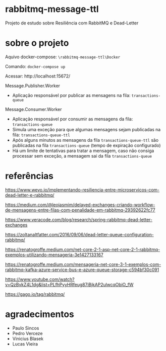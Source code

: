 # rabbitmq-message-ttl
Projeto de estudo sobre Resiliência com RabbitMQ e Dead-Letter

# sobre o projeto
Aquivo docker-compose: `\rabbitmq-message-ttl\Docker`

Comando: `docker-compose up`

Acessar: http://localhost:15672/

Message.Publisher.Worker
- Aplicação responsável por publicar as mensagens na fila: `transactions-queue`

Message.Consumer.Worker
- Aplicação responsável por consumir as mensagens da fila: `transactions-queue`
- Simula uma exceção para que algumas mensagens sejam publicadas na fila: `transactions-queue-ttl`
- Após alguns minutos as mensagens da fila `transactions-queue-ttl` são publicadas na fila `transactions-queue` (tempo de expiração configurado)
- Há um limite de tentativas para tratar a mensagem, caso não consiga processar sem exceção, a mensagem sai da fila `transactions-queue`

# referências
https://www.wevo.io/implementando-resiliencia-entre-microservicos-com-dead-letter-e-rabbitmq/

https://medium.com/@leojasmim/delayed-exchanges-criando-workflow-de-mensagens-entre-filas-com-penalidade-em-rabbitmq-29392622fc77

https://www.veracode.com/blog/research/spring-rabbitmq-dead-letter-exchanges

https://zoltanaltfatter.com/2016/09/06/dead-letter-queue-configuration-rabbitmq/

https://renatogroffe.medium.com/net-core-2-1-asp-net-core-2-1-rabbitmq-exemplos-utilizando-mensageria-3e1427133167

https://renatogroffe.medium.com/mensageria-net-core-3-1-exemplos-com-rabbitmq-kafka-azure-service-bus-e-azure-queue-storage-c594bf30c091

https://www.youtube.com/watch?v=QzBvkZ4L1dg&list=PLfhPyyHRfeug87iBjkAP2ulwcqObiO_fW

https://gago.io/tag/rabbitmq/

# agradecimentos
- Paulo Sincos
- Pedro Verceze
- Vinicius Blasek
- Lucas Vieira